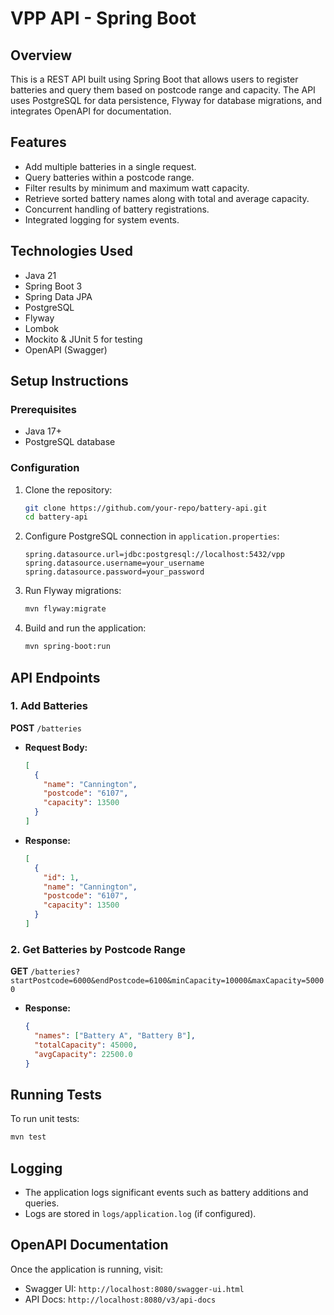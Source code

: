 # VPP API - Spring Boot

## Overview

This is a REST API built using Spring Boot that allows users to register batteries and query them based on postcode range and capacity. The API uses PostgreSQL for data persistence, Flyway for database migrations, and integrates OpenAPI for documentation.

## Features

- Add multiple batteries in a single request.
- Query batteries within a postcode range.
- Filter results by minimum and maximum watt capacity.
- Retrieve sorted battery names along with total and average capacity.
- Concurrent handling of battery registrations.
- Integrated logging for system events.

## Technologies Used

- Java 21
- Spring Boot 3
- Spring Data JPA
- PostgreSQL
- Flyway
- Lombok
- Mockito & JUnit 5 for testing
- OpenAPI (Swagger)

## Setup Instructions

### Prerequisites

- Java 17+
- PostgreSQL database

### Configuration

1. Clone the repository:
   ```sh
   git clone https://github.com/your-repo/battery-api.git
   cd battery-api
   ```
2. Configure PostgreSQL connection in `application.properties`:
   ```properties
   spring.datasource.url=jdbc:postgresql://localhost:5432/vpp
   spring.datasource.username=your_username
   spring.datasource.password=your_password

   ```
3. Run Flyway migrations:
   ```sh
   mvn flyway:migrate
   ```
4. Build and run the application:
   ```sh
   mvn spring-boot:run
   ```

## API Endpoints

### 1. Add Batteries

**POST** `/batteries`

- **Request Body:**
  ```json
  [
    {
      "name": "Cannington",
      "postcode": "6107",
      "capacity": 13500
    }
  ]
  ```
- **Response:**
  ```json
  [
    {
      "id": 1,
      "name": "Cannington",
      "postcode": "6107",
      "capacity": 13500
    }
  ]
  ```

### 2. Get Batteries by Postcode Range

**GET** `/batteries?startPostcode=6000&endPostcode=6100&minCapacity=10000&maxCapacity=50000`

- **Response:**
  ```json
  {
    "names": ["Battery A", "Battery B"],
    "totalCapacity": 45000,
    "avgCapacity": 22500.0
  }
  ```

## Running Tests

To run unit tests:

```sh
mvn test
```

## Logging

- The application logs significant events such as battery additions and queries.
- Logs are stored in `logs/application.log` (if configured).

## OpenAPI Documentation

Once the application is running, visit:

- Swagger UI: `http://localhost:8080/swagger-ui.html`
- API Docs: `http://localhost:8080/v3/api-docs`

